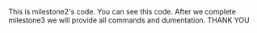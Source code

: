 This is milestone2's code.
You can see this code. 
After we complete milestone3 we will provide all commands and dumentation.
THANK YOU
